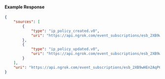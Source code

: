 <!-- Code generated for API Clients. DO NOT EDIT. -->

#### Example Response

```json
{
	"sources": [
		{
			"type": "ip_policy_created.v0",
			"uri": "https://api.ngrok.com/event_subscriptions/esb_2XB9wHEn2AqP6096PyRonxTPofC/sources/ip_policy_created.v0"
		},
		{
			"type": "ip_policy_updated.v0",
			"uri": "https://api.ngrok.com/event_subscriptions/esb_2XB9wHEn2AqP6096PyRonxTPofC/sources/ip_policy_updated.v0"
		}
	],
	"uri": "https://api.ngrok.com/event_subscriptions/esb_2XB9wHEn2AqP6096PyRonxTPofC/sources"
}
```
